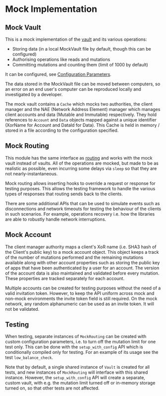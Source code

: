 # Mock Implementation

## Mock Vault

This is a mock implementation of the [vault](https://github.com/maidsafe/safe_vault) and its various operations:

- Storing data (in a local MockVault file by default, though this can be configured)
- Authorising operations like reads and mutations
- Committing mutations and counting them (limit of 1000 by default)

It can be configured, see [Configuration Parameters](./Mock-vs.-non-mock#configuration-parameters).

The data stored in the MockVault file can be moved between computers, so an error on an end user's computer can be reproduced locally and investigated by a developer.

The mock vault contains a `Cache` which mocks two authorities, the client manager and the NAE (Network Address Element) manager which manages client accounts and data (Mutable and Immutable) respectively. They hold references to `Account` and `Data` objects mapped against a unique identifier (XorName for Account and DataId for Data). This Cache is held in memory / stored in a file according to the configuration specified.

## Mock Routing

This module has the same interface as [routing](https://github.com/maidsafe/routing) and works with the mock vault instead of vaults. All of the operations are mocked, but made to be as realistic as possible, even incurring some delays via `sleep` so that they are not nearly-instantaneous.

Mock routing allows inserting hooks to override a request or response for testing purposes. This allows the testing framework to handle the various types of responses that routing sends back to the clients.

There are some additional APIs that can be used to simulate events such as disconnections and network timeouts for testing the behaviour of the clients in such scenarios. For example, operations recovery i.e. how the libraries are able to robustly handle network interruptions.

## Mock Account

The client manager authority maps a client's XoR name (i.e. SHA3 hash of the Client's public key) to a mock account object. This object keeps a track of the number of mutations performed and the remaining mutations available along with other account properties such as storing the public key of apps that have been authenticated by a user for an account. The version of the account data is also maintained and validated before every mutation. These properties are tracked separately for each account. 

Multiple accounts can be created for testing purposes without the need of a valid invitation token. However, to keep the API uniform across mock and non-mock environments the invite token field is still required. On the mock network, any random alphanumeric can be used as an invite token. It will not be validated.

## Testing

When testing, separate instances of `MockRouting` can be created with custom configuration parameters, i.e. to turn off the mutation limit for one test only. This can be done with the `setup_with_config` API which is conditionally compiled only for testing. For an example of its usage see the test `low_balance_check`.

Note that by default, a single shared instance of `Vault` is created for all tests, and new instances of `MockRouting` will interface with this shared instance. However, the `setup_with_config` API will create a separate, custom vault, with e.g. the mutation limit turned off or in-memory storage turned on, so that other tests are not affected.